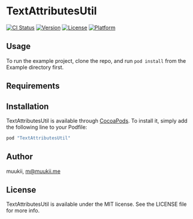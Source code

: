 # TextAttributesUtil

[![CI Status](http://img.shields.io/travis/muukii/TextAttributesUtil.svg?style=flat)](https://travis-ci.org/muukii/TextAttributesUtil)
[![Version](https://img.shields.io/cocoapods/v/TextAttributesUtil.svg?style=flat)](http://cocoapods.org/pods/TextAttributesUtil)
[![License](https://img.shields.io/cocoapods/l/TextAttributesUtil.svg?style=flat)](http://cocoapods.org/pods/TextAttributesUtil)
[![Platform](https://img.shields.io/cocoapods/p/TextAttributesUtil.svg?style=flat)](http://cocoapods.org/pods/TextAttributesUtil)

## Usage

To run the example project, clone the repo, and run `pod install` from the Example directory first.

## Requirements

## Installation

TextAttributesUtil is available through [CocoaPods](http://cocoapods.org). To install
it, simply add the following line to your Podfile:

```ruby
pod "TextAttributesUtil"
```

## Author

muukii, m@muukii.me

## License

TextAttributesUtil is available under the MIT license. See the LICENSE file for more info.
